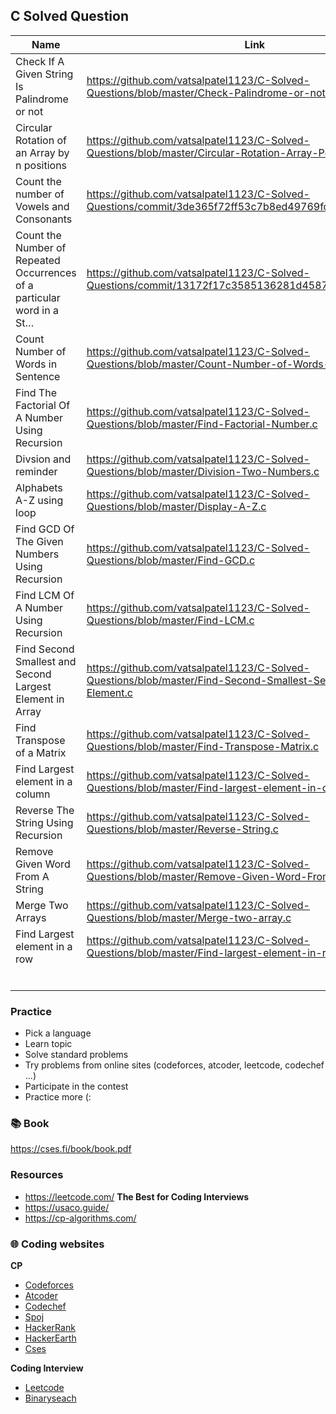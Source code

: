 ## C Solved Question


| Name          |  Link                                                    |
| ------------- | -------------------------------------------------------- |
| Check If A Given String Is Palindrome or not       | https://github.com/vatsalpatel1123/C-Solved-Questions/blob/master/Check-Palindrome-or-not.c |
| Circular Rotation of an Array by n positions    | https://github.com/vatsalpatel1123/C-Solved-Questions/blob/master/Circular-Rotation-Array-Position.c |
|  Count the number of Vowels and Consonants |  https://github.com/vatsalpatel1123/C-Solved-Questions/commit/3de365f72ff53c7b8ed49769fce609980a29f991 |
| Count the Number of Repeated Occurrences of a particular word in a St…  | https://github.com/vatsalpatel1123/C-Solved-Questions/commit/13172f17c3585136281d4587eddb05eff527324d |
| Count Number of Words in Sentence  | https://github.com/vatsalpatel1123/C-Solved-Questions/blob/master/Count-Number-of-Words-in-sentence.c |
| Find The Factorial Of A Number Using Recursion  | https://github.com/vatsalpatel1123/C-Solved-Questions/blob/master/Find-Factorial-Number.c |
| Divsion and reminder  | https://github.com/vatsalpatel1123/C-Solved-Questions/blob/master/Division-Two-Numbers.c |
| Alphabets A-Z using loop  | https://github.com/vatsalpatel1123/C-Solved-Questions/blob/master/Display-A-Z.c |
| Find GCD Of The Given Numbers Using Recursion | https://github.com/vatsalpatel1123/C-Solved-Questions/blob/master/Find-GCD.c |
| Find LCM Of A Number Using Recursion | https://github.com/vatsalpatel1123/C-Solved-Questions/blob/master/Find-LCM.c |
| Find Second Smallest and Second Largest Element in Array | https://github.com/vatsalpatel1123/C-Solved-Questions/blob/master/Find-Second-Smallest-Second-Largest-Element.c |
| Find Transpose of a Matrix | https://github.com/vatsalpatel1123/C-Solved-Questions/blob/master/Find-Transpose-Matrix.c |
| Find Largest element in a column | https://github.com/vatsalpatel1123/C-Solved-Questions/blob/master/Find-largest-element-in-column.c |
| Reverse The String Using Recursion | https://github.com/vatsalpatel1123/C-Solved-Questions/blob/master/Reverse-String.c |
| Remove Given Word From A String | https://github.com/vatsalpatel1123/C-Solved-Questions/blob/master/Remove-Given-Word-From-String.c |
| Merge Two Arrays | https://github.com/vatsalpatel1123/C-Solved-Questions/blob/master/Merge-two-array.c |
| Find Largest element in a row | https://github.com/vatsalpatel1123/C-Solved-Questions/blob/master/Find-largest-element-in-row.c |
|  |  |
|  |  |
|  |  |
|  |  |
|  |  |
|  |  |

### Practice  
- Pick a language  
- Learn topic  
- Solve standard problems  
- Try problems from online sites (codeforces, atcoder, leetcode, codechef ...)
- Participate in the contest
- Practice more (:

### 📚 Book  
https://cses.fi/book/book.pdf

### Resources
- https://leetcode.com/ **The Best for Coding Interviews**
- https://usaco.guide/
- https://cp-algorithms.com/

### 🌐 Coding websites
**CP**
- [Codeforces](https://codeforces.com/)
- [Atcoder](https://atcoder.jp/)
- [Codechef](https://www.codechef.com/)
- [Spoj](https://www.spoj.com/)
- [HackerRank](https://www.hackerrank.com/)
- [HackerEarth](https://www.hackerearth.com/)
- [Cses](https://cses.fi/problemset/)

**Coding Interview**
- [Leetcode](https://leetcode.com/)
- [Binaryseach](https://binarysearch.com/)


